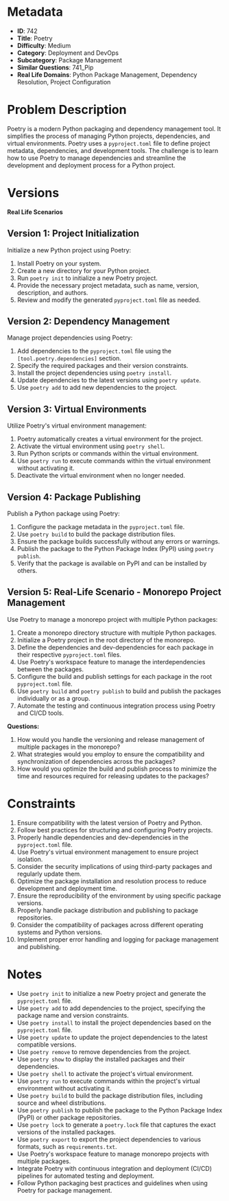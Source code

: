 # Metadata

- **ID**: 742
- **Title**: Poetry
- **Difficulty**: Medium
- **Category**: Deployment and DevOps
- **Subcategory**: Package Management
- **Similar Questions**: 741_Pip
- **Real Life Domains**: Python Package Management, Dependency Resolution, Project Configuration

# Problem Description

Poetry is a modern Python packaging and dependency management tool. It simplifies the process of managing Python projects, dependencies, and virtual environments. Poetry uses a `pyproject.toml` file to define project metadata, dependencies, and development tools. The challenge is to learn how to use Poetry to manage dependencies and streamline the development and deployment process for a Python project.

# Versions

**Real Life Scenarios**

## Version 1: Project Initialization

Initialize a new Python project using Poetry:

1. Install Poetry on your system.
2. Create a new directory for your Python project.
3. Run `poetry init` to initialize a new Poetry project.
4. Provide the necessary project metadata, such as name, version, description, and authors.
5. Review and modify the generated `pyproject.toml` file as needed.

## Version 2: Dependency Management

Manage project dependencies using Poetry:

1. Add dependencies to the `pyproject.toml` file using the `[tool.poetry.dependencies]` section.
2. Specify the required packages and their version constraints.
3. Install the project dependencies using `poetry install`.
4. Update dependencies to the latest versions using `poetry update`.
5. Use `poetry add` to add new dependencies to the project.

## Version 3: Virtual Environments

Utilize Poetry's virtual environment management:

1. Poetry automatically creates a virtual environment for the project.
2. Activate the virtual environment using `poetry shell`.
3. Run Python scripts or commands within the virtual environment.
4. Use `poetry run` to execute commands within the virtual environment without activating it.
5. Deactivate the virtual environment when no longer needed.

## Version 4: Package Publishing

Publish a Python package using Poetry:

1. Configure the package metadata in the `pyproject.toml` file.
2. Use `poetry build` to build the package distribution files.
3. Ensure the package builds successfully without any errors or warnings.
4. Publish the package to the Python Package Index (PyPI) using `poetry publish`.
5. Verify that the package is available on PyPI and can be installed by others.

## Version 5: Real-Life Scenario - Monorepo Project Management

Use Poetry to manage a monorepo project with multiple Python packages:

1. Create a monorepo directory structure with multiple Python packages.
2. Initialize a Poetry project in the root directory of the monorepo.
3. Define the dependencies and dev-dependencies for each package in their respective `pyproject.toml` files.
4. Use Poetry's workspace feature to manage the interdependencies between the packages.
5. Configure the build and publish settings for each package in the root `pyproject.toml` file.
6. Use `poetry build` and `poetry publish` to build and publish the packages individually or as a group.
7. Automate the testing and continuous integration process using Poetry and CI/CD tools.

**Questions:**
1. How would you handle the versioning and release management of multiple packages in the monorepo?
2. What strategies would you employ to ensure the compatibility and synchronization of dependencies across the packages?
3. How would you optimize the build and publish process to minimize the time and resources required for releasing updates to the packages?

# Constraints

1. Ensure compatibility with the latest version of Poetry and Python.
2. Follow best practices for structuring and configuring Poetry projects.
3. Properly handle dependencies and dev-dependencies in the `pyproject.toml` file.
4. Use Poetry's virtual environment management to ensure project isolation.
5. Consider the security implications of using third-party packages and regularly update them.
6. Optimize the package installation and resolution process to reduce development and deployment time.
7. Ensure the reproducibility of the environment by using specific package versions.
8. Properly handle package distribution and publishing to package repositories.
9. Consider the compatibility of packages across different operating systems and Python versions.
10. Implement proper error handling and logging for package management and publishing.

# Notes

- Use `poetry init` to initialize a new Poetry project and generate the `pyproject.toml` file.
- Use `poetry add` to add dependencies to the project, specifying the package name and version constraints.
- Use `poetry install` to install the project dependencies based on the `pyproject.toml` file.
- Use `poetry update` to update the project dependencies to the latest compatible versions.
- Use `poetry remove` to remove dependencies from the project.
- Use `poetry show` to display the installed packages and their dependencies.
- Use `poetry shell` to activate the project's virtual environment.
- Use `poetry run` to execute commands within the project's virtual environment without activating it.
- Use `poetry build` to build the package distribution files, including source and wheel distributions.
- Use `poetry publish` to publish the package to the Python Package Index (PyPI) or other package repositories.
- Use `poetry lock` to generate a `poetry.lock` file that captures the exact versions of the installed packages.
- Use `poetry export` to export the project dependencies to various formats, such as `requirements.txt`.
- Use Poetry's workspace feature to manage monorepo projects with multiple packages.
- Integrate Poetry with continuous integration and deployment (CI/CD) pipelines for automated testing and deployment.
- Follow Python packaging best practices and guidelines when using Poetry for package management.